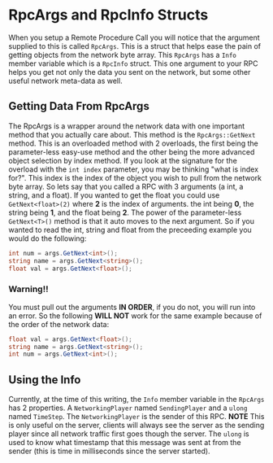 # RpcArgs and RpcInfo Structs
When you setup a Remote Procedure Call you will notice that the argument supplied to this is called `RpcArgs`. This is a struct that helps ease the pain of getting objects from the network byte array. This `RpcArgs` has a `Info` member variable which is a `RpcInfo` struct. This one argument to your RPC helps you get not only the data you sent on the network, but some other useful network meta-data as well.

## Getting Data From RpcArgs
The RpcArgs is a wrapper around the network data with one important method that you actually care about. This method is the `RpcArgs::GetNext` method. This is an overloaded method with 2 overloads, the first being the parameter-less easy-use method and the other being the more advanced object selection by index method. If you look at the signature for the overload with the `int index` parameter, you may be thinking "what is index for?". This index is the index of the object you wish to pull from the network byte array. So lets say that you called a RPC with 3 arguments (a int, a string, and a float). If you wanted to get the float you could use `GetNext<float>(2)` where **2** is the index of arguments. the int being **0**, the string being **1**, and the float being **2**. The power of the parameter-less `GetNext<T>()` method is that it auto moves to the next argument. So if you wanted to read the int, string and float from the preceeding example you would do the following:

```csharp
int num = args.GetNext<int>();
string name = args.GetNext<string>();
float val = args.GetNext<float>();
```

### Warning!!
You must pull out the arguments **IN ORDER**, if you do not, you will run into an error. So the following **WILL NOT** work for the same example because of the order of the network data:

```csharp
float val = args.GetNext<float>();
string name = args.GetNext<string>();
int num = args.GetNext<int>();
```

## Using the Info
Currently, at the time of this writing, the `Info` member variable in the `RpcArgs` has 2 properties. A `NetworkingPlayer` named `SendingPlayer` and a `ulong` named `TimeStep`. The `NetworkingPlayer` is the sender of this RPC. **NOTE** This is only useful on the server, clients will always see the server as the sending player since all network traffic first goes though the server. The `ulong` is used to know what timestamp that this message was sent at from the sender (this is time in milliseconds since the server started).